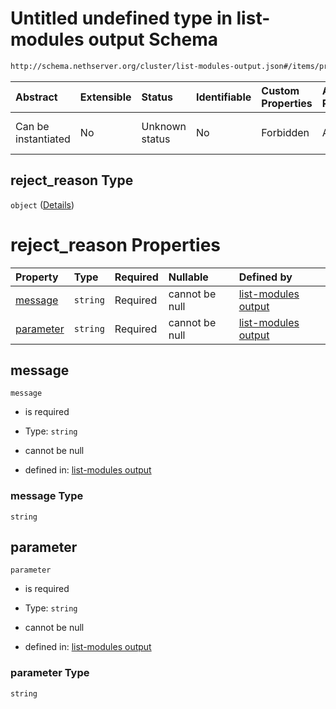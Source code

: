 # Untitled undefined type in list-modules output Schema

```txt
http://schema.nethserver.org/cluster/list-modules-output.json#/items/properties/install_destinations/items/properties/reject_reason
```



| Abstract            | Extensible | Status         | Identifiable | Custom Properties | Additional Properties | Access Restrictions | Defined In                                                                            |
| :------------------ | :--------- | :------------- | :----------- | :---------------- | :-------------------- | :------------------ | :------------------------------------------------------------------------------------ |
| Can be instantiated | No         | Unknown status | No           | Forbidden         | Allowed               | none                | [list-modules-output.json\*](cluster/list-modules-output.json "open original schema") |

## reject\_reason Type

`object` ([Details](list-modules-output-items-properties-install_destinations-items-properties-reject_reason.md))

# reject\_reason Properties

| Property                | Type     | Required | Nullable       | Defined by                                                                                                                                                                                                                                                                                         |
| :---------------------- | :------- | :------- | :------------- | :------------------------------------------------------------------------------------------------------------------------------------------------------------------------------------------------------------------------------------------------------------------------------------------------- |
| [message](#message)     | `string` | Required | cannot be null | [list-modules output](list-modules-output-items-properties-install_destinations-items-properties-reject_reason-properties-message.md "http://schema.nethserver.org/cluster/list-modules-output.json#/items/properties/install_destinations/items/properties/reject_reason/properties/message")     |
| [parameter](#parameter) | `string` | Required | cannot be null | [list-modules output](list-modules-output-items-properties-install_destinations-items-properties-reject_reason-properties-parameter.md "http://schema.nethserver.org/cluster/list-modules-output.json#/items/properties/install_destinations/items/properties/reject_reason/properties/parameter") |

## message



`message`

* is required

* Type: `string`

* cannot be null

* defined in: [list-modules output](list-modules-output-items-properties-install_destinations-items-properties-reject_reason-properties-message.md "http://schema.nethserver.org/cluster/list-modules-output.json#/items/properties/install_destinations/items/properties/reject_reason/properties/message")

### message Type

`string`

## parameter



`parameter`

* is required

* Type: `string`

* cannot be null

* defined in: [list-modules output](list-modules-output-items-properties-install_destinations-items-properties-reject_reason-properties-parameter.md "http://schema.nethserver.org/cluster/list-modules-output.json#/items/properties/install_destinations/items/properties/reject_reason/properties/parameter")

### parameter Type

`string`
